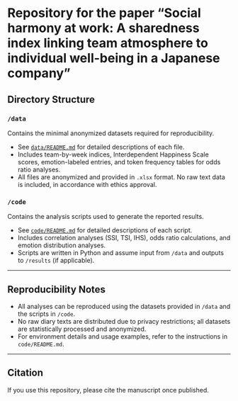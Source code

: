 # Repository for the paper “Social harmony at work: A sharedness index linking team atmosphere to individual well-being in a Japanese company”

## Directory Structure

### `/data`
Contains the minimal anonymized datasets required for reproducibility.  
- See [`data/README.md`](data/README.md) for detailed descriptions of each file.  
- Includes team-by-week indices, Interdependent Happiness Scale scores, emotion-labeled entries, and token frequency tables for odds ratio analyses.  
- All files are anonymized and provided in `.xlsx` format. No raw text data is included, in accordance with ethics approval.

### `/code`
Contains the analysis scripts used to generate the reported results.  
- See [`code/README.md`](code/README.md) for detailed descriptions of each script.  
- Includes correlation analyses (SSI, TSI, IHS), odds ratio calculations, and emotion distribution analyses.  
- Scripts are written in Python and assume input from `/data` and outputs to `/results` (if applicable).

---

## Reproducibility Notes
- All analyses can be reproduced using the datasets provided in `/data` and the scripts in `/code`.  
- No raw diary texts are distributed due to privacy restrictions; all datasets are statistically processed and anonymized.  
- For environment details and usage examples, refer to the instructions in `code/README.md`.

---

## Citation
If you use this repository, please cite the manuscript once published.
